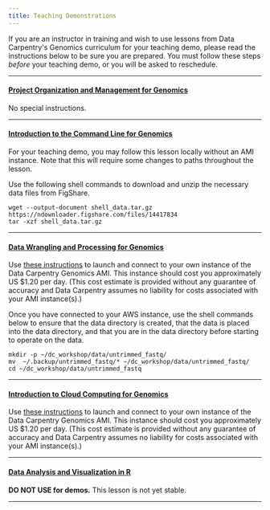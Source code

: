 ```yaml
---
title: Teaching Demonstrations
---
```


If you are an instructor in training and wish to use lessons from Data Carpentry's Genomics curriculum for your teaching demo, please read the instructions below to be sure you are prepared. You must follow these steps *before* your teaching demo, or you will be asked to reschedule.

<hr>

#### [Project Organization and Management for Genomics](https://datacarpentry.org/organization-genomics/)

No special instructions.

<hr>

#### [Introduction to the Command Line for Genomics](https://datacarpentry.org/shell-genomics/)

For your teaching demo, you may follow this lesson locally without an AMI instance. Note that this will
require some changes to paths throughout the lesson.

Use the following shell commands to download and unzip the necessary data files from FigShare.

```
wget --output-document shell_data.tar.gz https://ndownloader.figshare.com/files/14417834
tar -xzf shell_data.tar.gz
```

<hr>

#### [Data Wrangling and Processing for Genomics](https://datacarpentry.org/wrangling-genomics/)

Use [these instructions](https://datacarpentry.org/genomics-workshop/AMI-setup) to launch and connect to your own instance of the Data Carpentry Genomics AMI. This instance should cost you approximately US $1.20 per day. (This cost estimate is provided without any guarantee of accuracy and Data Carpentry assumes no liability for costs associated with your AMI instance(s).)

Once you have connected to your AWS instance, use the shell commands below to ensure that the data directory is created,
that the data is placed into the data directory, and that you are in the data directory before
starting to operate on the data.

```
mkdir -p ~/dc_workshop/data/untrimmed_fastq/
mv  ~/.backup/untrimmed_fastq/* ~/dc_workshop/data/untrimmed_fastq/
cd ~/dc_workshop/data/untrimmed_fastq
```

<hr>

#### [Introduction to Cloud Computing for Genomics](https://datacarpentry.org/cloud-genomics/)

Use [these instructions](https://datacarpentry.org/genomics-workshop/AMI-setup) to launch and connect to your own instance of the Data Carpentry Genomics AMI. This instance should cost you approximately US $1.20 per day. (This cost estimate is provided without any guarantee of accuracy and Data Carpentry assumes no liability for costs associated with your AMI instance(s).)

<hr>

#### [Data Analysis and Visualization in R](https://datacarpentry.org/genomics-r-intro/)

**DO NOT USE for demos.** This lesson is not yet stable.

<hr>


